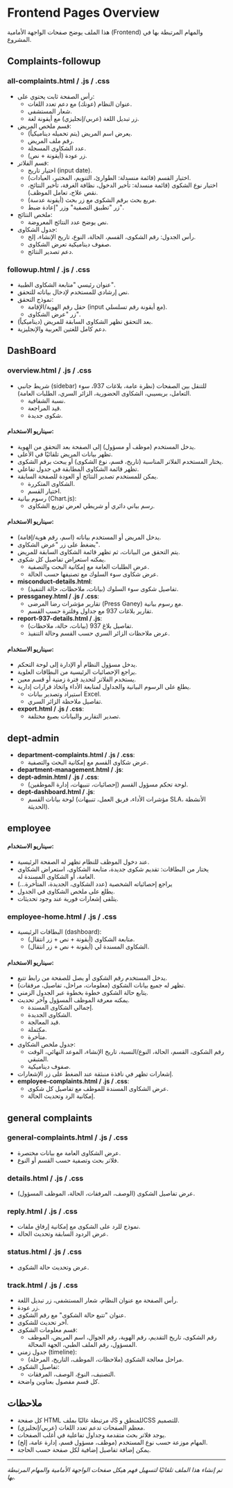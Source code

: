 # Frontend Pages Overview

هذا الملف يوضح صفحات الواجهة الأمامية (Frontend) والمهام المرتبطة بها في المشروع.



## Complaints-followup

### all-complaints.html / .js / .css
- رأس الصفحة ثابت يحتوي على:
	- عنوان النظام (عونك) مع دعم تعدد اللغات.
	- شعار المستشفى.
	- زر تبديل اللغة (عربي/إنجليزي) مع أيقونة لغة.
- قسم ملخص المريض:
	- يعرض اسم المريض (يتم تحميله ديناميكياً).
	- رقم ملف المريض.
	- عدد الشكاوى المسجلة.
	- زر عودة (أيقونة + نص).
- قسم الفلاتر:
	- اختيار تاريخ (input date).
	- اختيار القسم (قائمة منسدلة: الطوارئ، التنويم، المختبر، العيادات).
	- اختيار نوع الشكوى (قائمة منسدلة: تأخير الدخول، نظافة الغرفة، تأخير النتائج، نقص علاج، تعامل الموظف).
	- مربع بحث برقم الشكوى مع زر بحث (أيقونة عدسة).
	- زر "تطبيق التصفية" وزر "إعادة ضبط".
- ملخص النتائج:
	- نص يوضح عدد النتائج المعروضة.
- جدول الشكاوى:
	- رأس الجدول: رقم الشكوى، القسم، الحالة، النوع، تاريخ الإنشاء، إلخ.
	- صفوف ديناميكية تعرض الشكاوى.
	- دعم تصدير النتائج.

### followup.html / .js / .css
- عنوان رئيسي "متابعة الشكاوى الطبية".
- نص إرشادي للمستخدم لإدخال بياناته للتحقق.
- نموذج التحقق:
	- حقل رقم الهوية/الإقامة (input مع أيقونة رقم تسلسلي).
	- زر "عرض الشكاوى".
- بعد التحقق تظهر الشكاوى السابقة للمريض (ديناميكياً).
- دعم كامل للغتين العربية والإنجليزية.


## DashBoard

### overview.html / .js / .css
- شريط جانبي (sidebar) للتنقل بين الصفحات (نظرة عامة، بلاغات 937، سوء التعامل، بريسيبي، الشكاوى الحضورية، الزائر السري، الطلبات العامة).
	- نسبة الشفافية.
	- قيد المراجعة.
	- شكوى جديدة.
#### سيناريو الاستخدام:
 - يدخل المستخدم (موظف أو مسؤول) إلى الصفحة بعد التحقق من الهوية.
 - تظهر بيانات المريض تلقائيًا في الأعلى.
 - يختار المستخدم الفلاتر المناسبة (تاريخ، قسم، نوع الشكوى) أو يبحث برقم الشكوى.
 - تظهر قائمة الشكاوى المطابقة في جدول تفاعلي.
 - يمكن للمستخدم تصدير النتائج أو العودة للصفحة السابقة.
	- الشكاوى المتكررة.
	- اختيار القسم.
- رسوم بيانية (Chart.js):
	- رسم بياني دائري أو شريطي لعرض توزيع الشكاوى.
#### سيناريو الاستخدام:
 - يدخل المريض أو المستخدم بياناته (اسم، رقم هوية/إقامة).
 - يضغط على زر "عرض الشكاوى".
 - يتم التحقق من البيانات، ثم تظهر قائمة الشكاوى السابقة للمريض.
 - يمكنه استعراض تفاصيل كل شكوى.
	- عرض الطلبات العامة مع إمكانية البحث والتصفية.
	- عرض شكاوى سوء السلوك مع تصنيفها حسب الحالة.
- **misconduct-details.html**: 
	- تفاصيل شكوى سوء السلوك (بيانات، ملاحظات، حالة التنفيذ).
- **pressganey.html / .js / .css**: 
	- تقارير مؤشرات رضا المرضى (Press Ganey) مع رسوم بيانية.
	- تقارير بلاغات 937 مع جداول وفلترة حسب القسم.
- **report-937-details.html / .js**: 
	- تفاصيل بلاغ 937 (بيانات، حالة، ملاحظات).
	- عرض ملاحظات الزائر السري حسب القسم وحالة التنفيذ.
#### سيناريو الاستخدام:
 - يدخل مسؤول النظام أو الإدارة إلى لوحة التحكم.
 - يراجع الإحصائيات الرئيسية من البطاقات العلوية.
 - يستخدم الفلاتر لتحديد فترة زمنية أو قسم معين.
 - يطلع على الرسوم البيانية والجداول لمتابعة الأداء واتخاذ قرارات إدارية.
	- استيراد وتصدير بيانات Excel.
	- تفاصيل ملاحظة الزائر السري.
- **export.html / .js / .css**: 
	- تصدير التقارير والبيانات بصيغ مختلفة.

## dept-admin
- **department-complaints.html / .js / .css**: 
	- عرض شكاوى القسم مع إمكانية البحث والتصفية.
- **department-management.html / .js**: 
- **dept-admin.html / .js / .css**: 
	- لوحة تحكم مسؤول القسم (إحصائيات، تنبيهات، إدارة الموظفين).
- **dept-dashboard.html / .js**: 
	- لوحة بيانات القسم (مؤشرات الأداء، فريق العمل، تنبيهات SLA، الأنشطة الحديثة).


## employee
#### سيناريو الاستخدام:
 - عند دخول الموظف للنظام تظهر له الصفحة الرئيسية.
 - يختار من البطاقات: تقديم شكوى جديدة، متابعة الشكاوى، استعراض الشكاوى العامة، أو الشكاوى المسندة له.
 - يراجع إحصائياته الشخصية (عدد الشكاوى، الجديدة، المتأخرة...)
 - يطلع على ملخص الشكاوى في الجدول.
 - يتلقى إشعارات فورية عند وجود تحديثات.
### employee-home.html / .js / .css
- البطاقات الرئيسية (dashboard):
	- متابعة الشكاوى (أيقونة + نص + زر انتقال).
	- الشكاوى المسندة لي (أيقونة + نص + زر انتقال).
#### سيناريو الاستخدام:
 - يدخل المستخدم رقم الشكوى أو يصل للصفحة من رابط تتبع.
 - تظهر له جميع بيانات الشكوى (معلومات، مراحل، تفاصيل، مرفقات).
 - يتابع حالة الشكوى خطوة بخطوة عبر الجدول الزمني.
 - يمكنه معرفة الموظف المسؤول وآخر تحديث.
	- إجمالي الشكاوى المسندة.
	- الشكاوى الجديدة.
	- قيد المعالجة.
	- مكتملة.
	- متأخرة.
- جدول ملخص الشكاوى:
	- رقم الشكوى، القسم، الحالة، النوع/النسبة، تاريخ الإنشاء، الموعد النهائي، الوقت المتبقي.
	- صفوف ديناميكية.
- إشعارات تظهر في نافذة منبثقة عند الضغط على زر الإشعارات.
- **employee-complaints.html / .js / .css**: 
	- عرض الشكاوى المسندة للموظف مع تفاصيل كل شكوى.
	- إمكانية الرد وتحديث الحالة.



## general complaints

### general-complaints.html / .js / .css
- عرض الشكاوى العامة مع بيانات مختصرة.
- فلاتر بحث وتصفية حسب القسم أو النوع.

### details.html / .js / .css
- عرض تفاصيل الشكوى (الوصف، المرفقات، الحالة، الموظف المسؤول).

### reply.html / .js / .css
- نموذج للرد على الشكوى مع إمكانية إرفاق ملفات.
- عرض الردود السابقة وتحديث الحالة.

### status.html / .js / .css
- عرض وتحديث حالة الشكوى.

### track.html / .js / .css
- رأس الصفحة مع عنوان النظام، شعار المستشفى، زر تبديل اللغة.
- زر عودة.
- عنوان "تتبع حالة الشكوى" مع رقم الشكوى.
- آخر تحديث للشكوى.
- قسم معلومات الشكوى:
	- رقم الشكوى، تاريخ التقديم، رقم الهوية، رقم الجوال، اسم المريض، الموظف المسؤول، رقم الملف الطبي، الجهة المحالة.
- جدول زمني (timeline):
	- مراحل معالجة الشكوى (ملاحظات، الموظف، التاريخ، المرحلة).
- تفاصيل الشكوى:
	- التصنيف، النوع، الوصف، المرفقات.
- كل قسم مفصول بعناوين واضحة.


## ملاحظات
- كل صفحة HTML مرتبطة غالبًا بملف JS للمنطق وCSS للتصميم.
- معظم الصفحات تدعم تعدد اللغات (عربي/إنجليزي).
- يوجد فلاتر بحث متقدمة وجداول تفاعلية في أغلب الصفحات.
- المهام موزعة حسب نوع المستخدم (موظف، مسؤول قسم، إدارة عامة، إلخ).
- يمكن إضافة تفاصيل إضافية لكل صفحة حسب الحاجة.

---
*تم إنشاء هذا الملف تلقائيًا لتسهيل فهم هيكل صفحات الواجهة الأمامية والمهام المرتبطة بها.*
